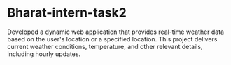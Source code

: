 # Bharat-intern-task2
Developed a dynamic web application that provides real-time weather data based on the user's location or a specified location. 
This project delivers current weather conditions, temperature, and other relevant details, including hourly updates.
